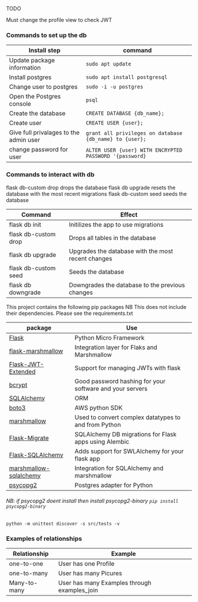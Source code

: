 TODO

Must change the profile view to check JWT

### Commands to set up the db

| Install step                           | command                                                 |
| -------------------------------------- | ------------------------------------------------------- |
| Update package information             | `sudo apt update`                                       |
| Install postgres                       | `sudo apt install postgresql`                           |
| Change user to postgres                | `sudo -i -u postgres`                                   |
| Open the Postgres console              | `psql`                                                  |
| Create the database                    | `CREATE DATABASE {db_name};`                            |
| Create user                            | `CREATE USER {user};`                                   |
| Give full privalages to the admin user | `grant all privileges on database {db_name} to {user};` |
| change password for user               | `ALTER USER {user} WITH ENCRYPTED PASSWORD '{password}` |

### Commands to interact with db

flask db-custom drop drops the database
flask db upgrade resets the database with the most recent migrations
flask db-custom seed seeds the database

| Command              | Effect                                             |
| -------------------- | -------------------------------------------------- |
| flask db init        | Initilizes the app to use migrations               |
| flask db-custom drop | Drops all tables in the database                   |
| flask db upgrade     | Upgrades the database with the most recent changes |
| flask db-custom seed | Seeds the database                                 |
| flask db downgrade   | Downgrades the database to the previous changes    |

This project contains the following pip packages
NB This does not include their dependencies. Please see the requirements.txt

| package                                                                    | Use                                                      |
| -------------------------------------------------------------------------- | -------------------------------------------------------- |
| [Flask](https://flask.palletsprojects.com/en/1.1.x/)                       | Python Micro Framework                                   |
| [flask-marshmallow](https://flask-marshmallow.readthedocs.io/en/latest/)   | Integration layer for Flaks and Marshmallow              |
| [Flask-JWT-Extended](https://flask-jwt-extended.readthedocs.io/en/stable/) | Support for managing JWTs with flask                     |
| [bcrypt](https://pypi.org/project/bcrypt/)                                 | Good password hashing for your software and your servers |
| [SQLAlchemy](https://docs.sqlalchemy.org/en/13/orm/)                       | ORM                                                      |
| [boto3](https://pypi.org/project/boto3/)                                   | AWS python SDK                                           |
| [marshmallow](https://pypi.org/project/marshmallow/)                       | Used to convert complex datatypes to and from Python     |
| [Flask-Migrate](https://pypi.org/project/Flask-Migrate/)                   | SQLAlchemy DB migrations for Flask apps using Alembic    |
| [Flask-SQLAlchemy](https://pypi.org/project/Flask-SQLAlchemy/)             | Adds support for SWLAlchemy for your flask app           |
| [marshmallow-sqlalchemy](https://pypi.org/project/marshmallow-sqlalchemy/) | Integration for SQLAlchemy and marshmallow               |
| [psycopg2](https://pypi.org/project/psycopg2/)                             | Postgres adapter for Python                              |

###### NB: if psycopg2 doent install then install psycopg2-binary `pip install psycopg2-binary`

`python -m unittest discover -s src/tests -v`

### Examples of relationships

| Relationship | Example                                      |
| ------------ | -------------------------------------------- |
| one-to-one   | User has one Profile                         |
| one-to-many  | User has many Picures                        |
| Many-to-many | User has many Examples through examples_join |
